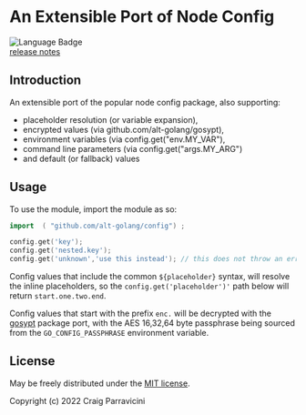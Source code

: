 An Extensible Port of Node Config 
=====================================


![Language Badge](https://img.shields.io/github/languages/top/alt-golang/config) <br/>
[release notes](https://github.com/alt-golang/config/blob/main/HISTORY.md)

<a name="intro">Introduction</a>
--------------------------------
An extensible port of the popular node config package, also supporting:
- placeholder resolution (or variable expansion),
- encrypted values (via github.com/alt-golang/gosypt),
- environment variables (via config.get("env.MY_VAR"),
- command line parameters (via config.get("args.MY_ARG")
- and default (or fallback) values


<a name="usage">Usage</a>
-------------------------

To use the module, import the module as so:

```go
import  ( "github.com/alt-golang/config") ;

config.get('key');
config.get('nested.key');
config.get('unknown','use this instead'); // this does not throw an error
```

Config values that include the common `${placeholder}` syntax, will resolve the inline
placeholders, so the `config.get('placeholder')'` path below will return `start.one.two.end`.


Config values that start with the prefix `enc.` will be decrypted with the
[gosypt](https://github.com/alt-golang/gosypt) package port, with the AES 16,32,64 byte passphrase being
sourced from the `GO_CONFIG_PASSPHRASE` environment variable.


<a name="license">License</a>
-----------------------------

May be freely distributed under the [MIT license](https://raw.githubusercontent.com/alt-javascript/config/main/LICENSE).

Copyright (c) 2022 Craig Parravicini    

